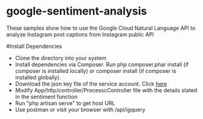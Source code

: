 # google-sentiment-analysis

<p>These samples show how to use the Google Cloud Natural Language API to analyze Instagram post captions from Instagram public API</p>

#Install Dependencies

<ul>
<li>Clone the directory into your system</li>
<li>Install dependencies via Composer. Run php composer.phar install (if composer is installed locally) or composer install (if composer is installed globally).</li>
<li>Download the json key file of the service account. Click <a href="https://console.cloud.google.com/iam-admin/serviceaccounts/"> here</a> </li>
<li>Modify App/http/controller/ProcesscController file with the details stated in the sentiment function</li>
<li>Run "php artisan serve" to get host URL</li>
<li>Use postman or visit your browser with <URL>/api/igquery </li>
</ul>


